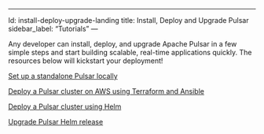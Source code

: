 ---
Id: install-deploy-upgrade-landing
title: Install, Deploy and Upgrade Pulsar
sidebar_label: “Tutorials”
—

Any developer can install, deploy, and upgrade Apache Pulsar in a few simple steps and start building scalable, real-time applications quickly. The resources below will kickstart your deployment!

[Set up a standalone Pulsar locally](getting-started-standalone.md)

[Deploy a Pulsar cluster on AWS using Terraform and Ansible](deploy-aws.md)

[Deploy a Pulsar cluster using Helm](helm-deploy.md)

[Upgrade Pulsar Helm release](helm-upgrade.md)







